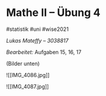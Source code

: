 # Mathe II – Übung 4
#statistik #uni #wise2021 

*Lukas Mateffy – 3038817*

_Bearbeitet:_
Aufgaben 15, 16, 17

(Bilder unten)

![[IMG_4086.jpg]]

![[IMG_4087.jpg]]
